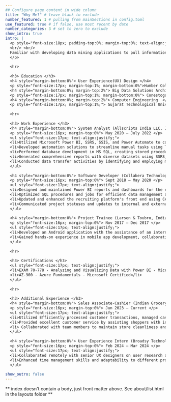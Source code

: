 ```yaml
---
## Configure page content in wide column
title: "Why Me?" # leave blank to exclude
number_featured: 1 # pulling from mainSections in config.toml
use_featured: true # if false, use most recent by date
number_categories: 3 # set to zero to exclude
show_intro: true
intro: |
  <p style="font-size:18px; padding-top:0%; margin-top:0%; text-align:justify;">Four years of experience working with data to create reports that assist clients with determinations. I have a bachelor’s degree in computer engineering, Big Data Solution Architecture (BDSA) certification from Conestoga College and User Experience (UX) Design certification from Humber College.
  <br/> <br/>
  Familiar with developing data mining applications to pull information quickly and efficiently for needed reports based on clients' requirements with vast amounts of data. I have broad knowledge of multiple applications and languages and top-notch technical abilities. My excellent verbal and written communication skills allow me to write reports and present information clearly and concisely effectively. My experience working with data and creating applications to manage that data makes me an excellent choice for this role. I am detail-oriented. My strong time management skills also help me complete tasks on schedule and self-manage my work.
  </p>
  
  <hr>
  
  <h3> Education </h3>
  <h4 style="margin-bottom:0%"> User Experience(UX) Design </h4> 
  <p style="font-size:17px; margin-top:1%; margin-bottom:0%">Humber College, Toronto, ON (May'23 - Apr'24)</p>
  <h4 style="margin-bottom:0%; margin-top:2%"> Big Data Solutions Architecture  </h4> 
  <p style="font-size:17px; margin-top:1%; margin-bottom:0%"> Conestoga College, Kitchener, ON (Sept'22 – Apr'23) </p> 
  <h4 style="margin-bottom:0%; margin-top:2%"> Computer Engineering  </h4> 
  <p style="font-size:17px; margin-top:1%;"> Gujarat Technological University, Vadodara, IN (2014-2018) </p>
  
  <hr>
  
  <h3> Work Experience </h3>
  <h4 style="margin-bottom:0%"> System Analyst (Allscripts India LLC, India) </h4> 
  <p style="font-size:16px; margin-top:0%"> May 2020 – July 2022 </p>
  <ul style="font-size:17px; text-align:justify;">
  <li>Utilized Microsoft Power BI, SSRS, SSIS, and Power Automate to conduct analysis, documentation, testing, implementation, and user support for healthcare platforms.</li>
  <li>Developed automation solutions to streamline manual tasks using T-SQL, SQL Jobs, SSIS, and Power Automate.</li>
  <li>Performed database development in MS SQL, creating stored procedures, functions, and views while adhering to best practices in data modelling and database concepts.</li>
  <li>Generated comprehensive reports with diverse datasets using SSRS, Excel, Tableau, and Power BI to enhance clients' KPIs.</li>
  <li>Conducted data transfer activities by identifying and employing methods for data sources not previously encountered, ensuring smooth integration and migration processes.</li>
  </ul>
  
  <h4 style="margin-bottom:0%"> Software Developer (Collabera Technologies, India) </h4>
  <p style="font-size:16px; margin-top:0%"> Sept 2018 – May 2020 </p>
  <ul style="font-size:17px; text-align:justify;">
  <li>Designed and maintained Power BI reports and dashboards for the executive team by gathering requirements from various departments and delivering actionable insights to inform decision-making.</li>
  <li>Optimized SQL procedures and jobs for efficient data management and retrieval, leveraging SSAS to transform live SQL data into a presentable format for real-time Power BI reporting.</li>
  <li>Updated and enhanced the recruiting platform's front end using C# and .NET, improving user experience and platform performance.</li>
  <li>Communicated project statuses and updates to internal and external clients to ensure the timely and successful delivery of project deliverables.</li>
  </ul>
  
  <h4 style="margin-bottom:0%"> Project Trainee (Larsen & Toubro, India) </h4>
  <p style="font-size:16px; margin-top:0%"> Nov 2017 – Dec 2017 </p>
  <ul style="font-size:17px; text-align:justify;">
  <li>Developed an Android application with the assistance of an internal team with project management and data analysis tasks.</li>
  <li>Gained hands-on experience in mobile app development, collaborating closely with cross-functional teams to deliver efficient software solutions.</li>
  </ul>
  
  <hr>
  
  <h3> Certifications </h3>
  <ul style="font-size:17px; text-align:justify;">
  <li>EXAM 70-778 - Analyzing and Visualizing Data with Power BI - Microsoft Certified</li>
  <li>AZ-900 - Azure Fundamentals - Microsoft Certified</li>
  </ul>
  
  <hr>
  
  <h3> Additional Experience </h3>
  <h4 style="margin-bottom:0%"> Sales Associate-Cashier (Indian Grocery Store, Toronto) </h4>
  <p style="font-size:16px; margin-top:0%"> Jun 2023 – Current </p>
  <ul style="font-size:17px; text-align:justify;">
  <li>Utilized Efficiently processed customer transactions, managed cash registers, and maintained accurate cash balances.</li>
  <li>Provided excellent customer service by assisting shoppers with inquiries, resolving issues, and ensuring a positive shopping experience.</li>
  <li> Collaborated with team members to maintain store cleanliness and stock shelves, contributing to a well-organized and welcoming store environment.</li>
  </ul>
  
  <h4 style="margin-bottom:0%"> User Experience Intern (Broadsy Technologies, Remote, CA) </h4>
  <p style="font-size:16px; margin-top:0%"> Feb 2024 – Mar 2024 </p>
  <ul style="font-size:17px; text-align:justify;">
  <li>Collaborated remotely with senior UX designers on user research and usability testing projects, gaining practical experience in UX design principles.</li>
  <li>Enhanced time management skills and adaptability to different project styles while actively participating in user interviews and usability testing initiatives.</li>
  </ul>
  
show_outro: false
---
```


** index doesn't contain a body, just front matter above.
See about/list.html in the layouts folder **